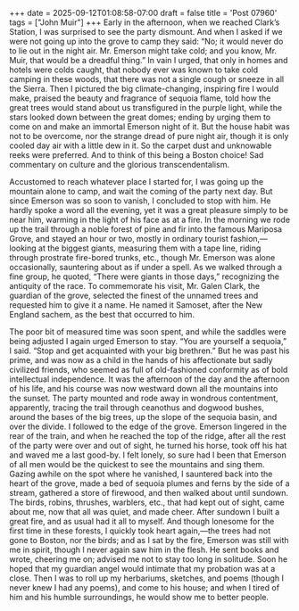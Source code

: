 +++
date = 2025-09-12T01:08:58-07:00
draft = false
title = 'Post 07960'
tags = ["John Muir"]
+++
Early in the afternoon, when we reached Clark’s Station, I was surprised to see the party dismount. And when I asked if we were not going up into the grove to camp they said: “No; it would never do to lie out in the night air. Mr. Emerson might take cold; and you know, Mr. Muir, that would be a dreadful thing.” In vain I urged, that only in homes and hotels were colds caught, that nobody ever was known to take cold camping in these woods, that there was not a single cough or sneeze in all the Sierra. Then I pictured the big climate-changing, inspiring fire I would make, praised the beauty and fragrance of sequoia flame, told how the great trees would stand about us transfigured in the purple light, while the stars looked down between the great domes; ending by urging them to come on and make an immortal Emerson night of it. But the house habit was not to be overcome, nor the strange dread of pure night air, though it is only cooled day air with a little dew in it. So the carpet dust and unknowable reeks were preferred. And to think of this being a Boston choice! Sad commentary on culture and the glorious transcendentalism.

Accustomed to reach whatever place I started for, I was going up the mountain alone to camp, and wait the coming of the party next day. But since Emerson was so soon to vanish, I concluded to stop with him. He hardly spoke a word all the evening, yet it was a great pleasure simply to be near him, warming in the light of his face as at a fire. In the morning we rode up the trail through a noble forest of pine and fir into the famous Mariposa Grove, and stayed an hour or two, mostly in ordinary tourist fashion,—looking at the biggest giants, measuring them with a tape line, riding through prostrate fire-bored trunks, etc., though Mr. Emerson was alone occasionally, sauntering about as if under a spell. As we walked through a fine group, he quoted, “There were giants in those days,” recognizing the antiquity of the race. To commemorate his visit, Mr. Galen Clark, the guardian of the grove, selected the finest of the unnamed trees and requested him to give it a name. He named it Samoset, after the New England sachem, as the best that occurred to him.

The poor bit of measured time was soon spent, and while the saddles were being adjusted I again urged Emerson to stay. “You are yourself a sequoia,” I said. “Stop and get acquainted with your big brethren.” But he was past his prime, and was now as a child in the hands of his affectionate but sadly civilized friends, who seemed as full of old-fashioned conformity as of bold intellectual independence. It was the afternoon of the day and the afternoon of his life, and his course was now westward down all the mountains into the sunset. The party mounted and rode away in wondrous contentment, apparently, tracing the trail through ceanothus and dogwood bushes, around the bases of the big trees, up the slope of the sequoia basin, and over the divide. I followed to the edge of the grove. Emerson lingered in the rear of the train, and when he reached the top of the ridge, after all the rest of the party were over and out of sight, he turned his horse, took off his hat and waved me a last good-by. I felt lonely, so sure had I been that Emerson of all men would be the quickest to see the mountains and sing them. Gazing awhile on the spot where he vanished, I sauntered back into the heart of the grove, made a bed of sequoia plumes and ferns by the side of a stream, gathered a store of firewood, and then walked about until sundown. The birds, robins, thrushes, warblers, etc., that had kept out of sight, came about me, now that all was quiet, and made cheer. After sundown I built a great fire, and as usual had it all to myself. And though lonesome for the first time in these forests, I quickly took heart again,—the trees had not gone to Boston, nor the birds; and as I sat by the fire, Emerson was still with me in spirit, though I never again saw him in the flesh. He sent books and wrote, cheering me on; advised me not to stay too long in solitude. Soon he hoped that my guardian angel would intimate that my probation was at a close. Then I was to roll up my herbariums, sketches, and poems (though I never knew I had any poems), and come to his house; and when I tired of him and his humble surroundings, he would show me to better people.
